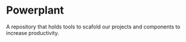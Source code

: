 # Powerplant
A repository that holds tools to scafold our projects and components to increase productivity.
